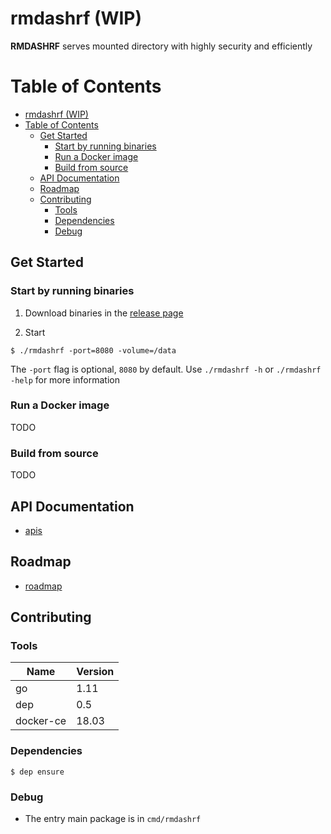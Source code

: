 # rmdashrf (WIP)

**RMDASHRF** serves mounted directory with highly security and efficiently

Table of Contents
=================

<!--ts-->
   * [rmdashrf (WIP)](#rmdashrf-wip)
   * [Table of Contents](#table-of-contents)
      * [Get Started](#get-started)
         * [Start by running binaries](#start-by-running-binaries)
         * [Run a Docker image](#run-a-docker-image)
         * [Build from source](#build-from-source)
      * [API Documentation](#api-documentation)
      * [Roadmap](#roadmap)
      * [Contributing](#contributing)
         * [Tools](#tools)
         * [Dependencies](#dependencies)
         * [Debug](#debug)

<!-- Added by: matt, at:  -->

<!--te-->

## Get Started

### Start by running binaries

1. Download binaries in the [release page](https://github.com/yuqingc/rmdashrf/releases)

2. Start

```
$ ./rmdashrf -port=8080 -volume=/data
```

The `-port` flag is optional, `8080` by default. Use `./rmdashrf -h` or `./rmdashrf -help` for more information

### Run a Docker image

TODO

### Build from source

TODO

## API Documentation

- [apis](https://github.com/yuqingc/rmdashrf/blob/master/docs/apis.md)

## Roadmap

- [roadmap](https://github.com/yuqingc/rmdashrf/blob/master/docs/roadmap.md)


## Contributing

### Tools

|Name|Version|
|-|-|
|go|1.11|
|dep|0.5|
|docker-ce|18.03|


### Dependencies

```
$ dep ensure
```

### Debug

- The entry main package is in `cmd/rmdashrf`
